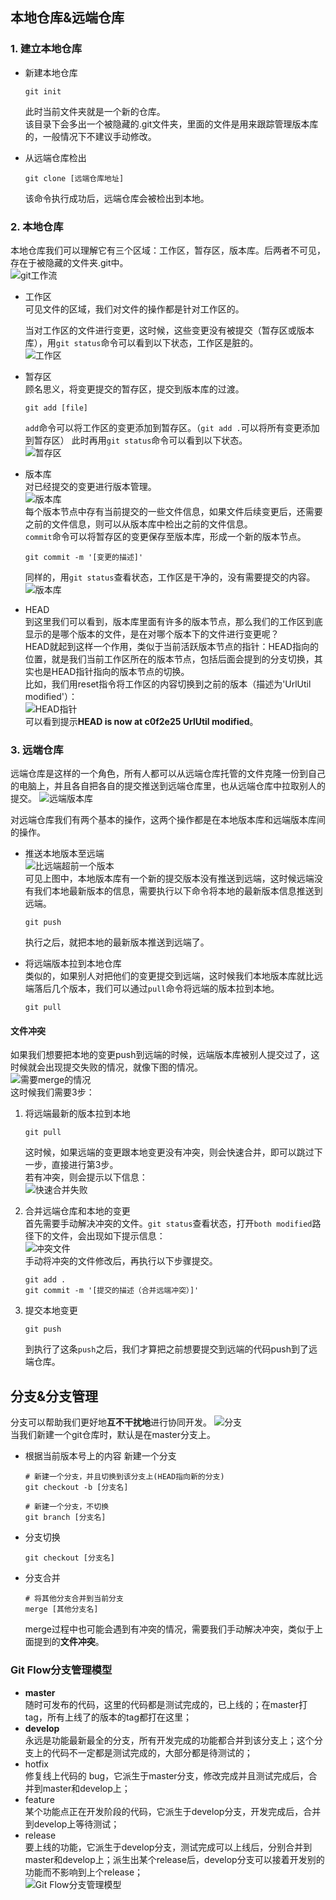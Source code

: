 ## 本地仓库&远端仓库

### 1. 建立本地仓库
- 新建本地仓库
	
	```
	git init	
	```
	此时当前文件夹就是一个新的仓库。  
	该目录下会多出一个被隐藏的.git文件夹，里面的文件是用来跟踪管理版本库的，一般情况下不建议手动修改。  

- 从远端仓库检出
	
	```
	git clone [远端仓库地址]
	```
	该命令执行成功后，远端仓库会被检出到本地。

### 2. 本地仓库  
本地仓库我们可以理解它有三个区域：工作区，暂存区，版本库。后两者不可见，存在于被隐藏的文件夹.git中。  
![git工作流](img/git_local.png)
- 工作区  
	可见文件的区域，我们对文件的操作都是针对工作区的。  

	当对工作区的文件进行变更，这时候，这些变更没有被提交（暂存区或版本库），用`git status`命令可以看到以下状态，工作区是脏的。  
	![工作区](img/workspace.png)  

- 暂存区  
	顾名思义，将变更提交的暂存区，提交到版本库的过渡。

	```
	git add [file]
	```
	`add`命令可以将工作区的变更添加到暂存区。（`git add .`可以将所有变更添加到暂存区）
	此时再用`git status`命令可以看到以下状态。  
	![暂存区](img/stage.png)  

- 版本库  
	对已经提交的变更进行版本管理。  
	![版本库](img/banben.png)   
	每个版本节点中存有当前提交的一些文件信息，如果文件后续变更后，还需要之前的文件信息，则可以从版本库中检出之前的文件信息。  
	`commit`命令可以将暂存区的变更保存至版本库，形成一个新的版本节点。

	```
	git commit -m '[变更的描述]'
	```
	同样的，用`git status`查看状态，工作区是干净的，没有需要提交的内容。
	![版本库](img/commit.png)
 
- HEAD  
	到这里我们可以看到，版本库里面有许多的版本节点，那么我们的工作区到底显示的是哪个版本的文件，是在对哪个版本下的文件进行变更呢？  
	HEAD就起到这样一个作用，类似于当前活跃版本节点的指针：HEAD指向的位置，就是我们当前工作区所在的版本节点，包括后面会提到的分支切换，其实也是HEAD指针指向的版本节点的切换。  
	比如，我们用reset指令将工作区的内容切换到之前的版本（描述为'UrlUtil modified'）：    
	![HEAD指针](img/HEAD.png)  
	可以看到提示**HEAD is now at c0f2e25 UrlUtil modified**。

### 3. 远端仓库
远端仓库是这样的一个角色，所有人都可以从远端仓库托管的文件克隆一份到自己的电脑上，并且各自把各自的提交推送到远端仓库里，也从远端仓库中拉取别人的提交。
![远端版本库](img/remote.png)

对远端仓库我们有两个基本的操作，这两个操作都是在本地版本库和远端版本库间的操作。

- 推送本地版本至远端  
	![比远端超前一个版本](img/ahead.png)  
	可见上图中，本地版本库有一个新的提交版本没有推送到远端，这时候远端没有我们本地最新版本的信息，需要执行以下命令将本地的最新版本信息推送到远端。

	```
	git push
	```
	执行之后，就把本地的最新版本推送到远端了。

- 将远端版本拉到本地仓库  
	类似的，如果别人对把他们的变更提交到远端，这时候我们本地版本库就比远端落后几个版本，我们可以通过`pull`命令将远端的版本拉到本地。

	```
	git pull
	```

#### 文件冲突
如果我们想要把本地的变更push到远端的时候，远端版本库被别人提交过了，这时候就会出现提交失败的情况，就像下图的情况。  
![需要merge的情况](img/needMerge.png)  
这时候我们需要3步：  

1. 将远端最新的版本拉到本地

	```
	git pull
	```
	这时候，如果远端的变更跟本地变更没有冲突，则会快速合并，即可以跳过下一步，直接进行第3步。  
	若有冲突，则会提示以下信息：  
	![快速合并失败](img/autoMergeFailed.png)  
2. 合并远端仓库和本地的变更  
	首先需要手动解决冲突的文件。`git status`查看状态，打开`both modified`路径下的文件，会出现如下提示信息：  
	![冲突文件](img/conflicts.png)  
	 手动将冲突的文件修改后，再执行以下步骤提交。

	```
	git add .
	git commit -m '[提交的描述（合并远端冲突）]'
	```
3. 提交本地变更

	```
	git push
	```
	到执行了这条`push`之后，我们才算把之前想要提交到远端的代码push到了远端仓库。
	
	
## 分支&分支管理
分支可以帮助我们更好地**互不干扰地**进行协同开发。
![分支](img/branch.png)  
当我们新建一个git仓库时，默认是在master分支上。

- 根据当前版本号上的内容 新建一个分支  

	```
	# 新建一个分支，并且切换到该分支上(HEAD指向新的分支)
	git checkout -b [分支名]

	# 新建一个分支，不切换
	git branch [分支名]
	```
- 分支切换
	
	```
	git checkout [分支名]
	```

- 分支合并

	```
	# 将其他分支合并到当前分支
	merge [其他分支名]
	```

	merge过程中也可能会遇到有冲突的情况，需要我们手动解决冲突，类似于上面提到的**文件冲突**。	

### Git Flow分支管理模型  

- **master**  
	随时可发布的代码，这里的代码都是测试完成的，已上线的；在master打tag，所有上线了的版本的tag都打在这里；
- **develop**  
	永远是功能最新最全的分支，所有开发完成的功能都合并到该分支上；这个分支上的代码不一定都是测试完成的，大部分都是待测试的；
- hotfix  
	修复线上代码的 bug，它派生于master分支，修改完成并且测试完成后，合并到master和develop上；
- feature  
	某个功能点正在开发阶段的代码，它派生于develop分支，开发完成后，合并到develop上等待测试；
- release  
	要上线的功能，它派生于develop分支，测试完成可以上线后，分别合并到master和develop上；派生出某个release后，develop分支可以接着开发别的功能而不影响到上个release；  
![Git Flow分支管理模型](img/branchTree.png)